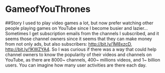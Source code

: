 # GameofYouThrones

##Story
I used to play video games a lot, but now prefer watching other people playing games on YouTube since I become busier and lazier...
Sometimes I get subscription emails from the channels I subscribed, and it seems those channel owners since it seems that they can make money from not only ads, but also subscribers: http://bit.ly/1M8xzcD, http://bit.ly/1KWZYA4.
So I was curious if there was a way that could help channel owners to know the popularity of their videos and channels on YouTube, as there are 8000~ channels, 400~ millions videos, and 1~ billion users. You can imagine how many user activities are there each day.



